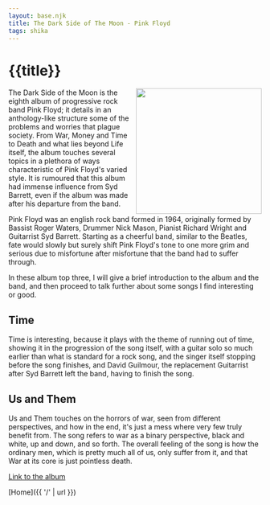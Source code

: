 ```yaml
---
layout: base.njk
title: The Dark Side of The Moon - Pink Floyd
tags: shika
---
```


# {{title}}

<img align="right" src="{{ '/static/img/Shika/The_Dark_Side_of_the_Moon_Cover.png' | url }}" width="250" height="auto">
The Dark Side of the Moon is the eighth album of progressive rock band Pink Floyd; it details in an anthology-like structure some of the problems and worries that plague   society. From War, Money and Time to Death and what lies beyond Life itself, the album touches several topics in a plethora of ways characteristic of Pink Floyd's varied style. It is rumoured that this album had immense influence from Syd Barrett, even if the album was made after his departure from the band.

Pink Floyd was an english rock band formed in 1964, originally formed by Bassist Roger Waters, Drummer Nick Mason, Pianist Richard Wright and Guitarrist Syd Barrett. Starting as a cheerful band, similar to the Beatles, fate would slowly but surely shift Pink Floyd's tone to one more grim and serious due to misfortune after misfortune that the band had to suffer through. 


In these album top three, I will give a brief introduction to the album and the band, and then proceed to talk further about some songs I find interesting or good.

## Time

Time is interesting, because it plays with the theme of running out of time, showing it in the progression of the song itself, with a guitar solo so much earlier than what is standard for a rock song, and the singer itself stopping before the song finishes, and David Guilmour, the replacement Guitarrist after Syd Barrett left the band, having to finish the song. 

## Us and Them

Us and Them touches on the horrors of war, seen from different perspectives, and how in the end, it's just a mess where very few truly benefit from. The song refers to war as a binary perspective, black and white, up and down, and so forth. The overall feeling of the song is how the ordinary men, which is pretty much all of us, only suffer from it, and that War at its core is just pointless death.

<a href="https://www.youtube.com/watch?v=Hh1Xyvu68P0" target="_blank">Link to the album</a>


[Home]({{ '/' | url }})
